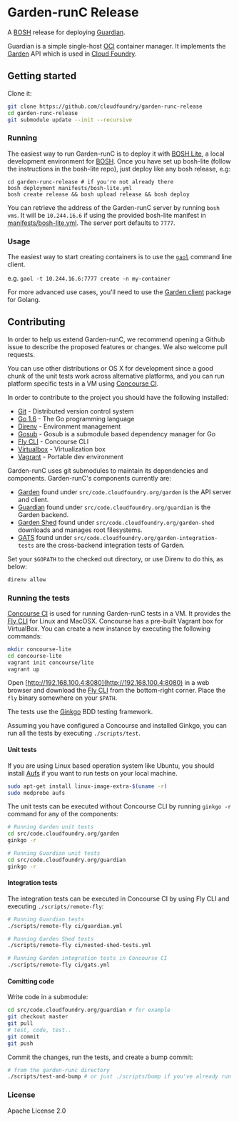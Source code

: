 # Garden-runC Release

A [BOSH](http://docs.cloudfoundry.org/bosh/) release for deploying
[Guardian](https://github.com/cloudfoundry/guardian).

Guardian is a simple single-host [OCI](https://opencontainers.org/) container
manager. It implements the [Garden](https://github.com/cloudfoundry/garden/) API
which is used in [Cloud Foundry](https://www.cloudfoundry.org/).

## Getting started

Clone it:

```bash
git clone https://github.com/cloudfoundry/garden-runc-release
cd garden-runc-release
git submodule update --init --recursive
```

### Running

The easiest way to run Garden-runC is to deploy it with [BOSH
Lite](https://github.com/cloudfoundry/bosh-lite), a local development
environment for [BOSH](https://bosh.io). Once you have  set up bosh-lite (follow the instructions in the bosh-lite repo), just deploy like any bosh release, e.g:

~~~~
cd garden-runc-release # if you're not already there
bosh deployment manifests/bosh-lite.yml
bosh create release && bosh upload release && bosh deploy
~~~~

You can retrieve the address of the Garden-runC server by running `bosh vms`.
It will be `10.244.16.6` if using the provided bosh-lite manifest in [manifests/bosh-lite.yml](https://github.com/cloudfoundry/garden-runc-release/blob/master/manifests/bosh-lite.yml). The server
port defaults to `7777`.

### Usage

The easiest way to start creating containers is to use the
[`gaol`](https://github.com/contraband/gaol) command line client.

e.g. `gaol -t 10.244.16.6:7777 create -n my-container`

For more advanced use cases, you'll need to use the [Garden
client](https://godoc.org/code.cloudfoundry.org/garden#Client)
package for Golang.

## Contributing

In order to help us extend Garden-runC, we recommend opening a Github issue to
describe the proposed features or changes. We also welcome pull requests.

You can use other distributions or OS X for development since a good chunk of
the unit tests work across alternative platforms, and you can run platform
specific tests in a VM using [Concourse CI](https://concourse.ci/).

In order to contribute to the project you should have the following installed:

- [Git](https://git-scm.com/) - Distributed version control system
- [Go 1.6](https://golang.org/doc/install#install) - The Go programming
   language
- [Direnv](https://github.com/direnv/direnv) - Environment management
- [Gosub](https://github.com/vito/gosub) - Gosub is a submodule based dependency manager for Go
- [Fly CLI](https://github.com/concourse/fly) - Concourse CLI
- [Virtualbox](https://www.virtualbox.org/) - Virtualization box
- [Vagrant](https://www.vagrantup.com/) - Portable dev environment

Garden-runC uses git submodules to maintain its dependencies and components.
Garden-runC's components currently are:

* [Garden](https://github.com/cloudfoundry/garden) found under
   `src/code.cloudfoundry.org/garden` is the API server and client.
* [Guardian](https://github.com/cloudfoundry/guardian) found under
   `src/code.cloudfoundry.org/guardian` is the Garden backend.
* [Garden Shed](https://github.com/cloudfoundry/garden-shed) found under
   `src/code.cloudfoundry.org/garden-shed` downloads and manages
   root filesystems.
* [GATS](https://github.com/cloudfoundry/garden-integration-tests)
   found under `src/code.cloudfoundry.org/garden-integration-tests`
   are the cross-backend integration tests of Garden.

Set your `$GOPATH` to the checked out directory, or use Direnv to do this, as
below:

```bash
direnv allow
```

### Running the tests

[Concourse CI](https://concourse.ci/) is used for running Garden-runC tests
in a VM. It provides the [Fly CLI](https://github.com/concourse/fly) for
Linux and MacOSX. Concourse has a pre-built Vagrant box for VirtualBox. You
can create a new instance by executing the following commands:

```bash
mkdir concourse-lite
cd concourse-lite
vagrant init concourse/lite
vagrant up
```

Open [http://192.168.100.4:8080](http://192.168.100.4:8080) in a web browser
and download the [Fly CLI](http://concourse.ci/fly-cli.html) from the
bottom-right corner. Place the `fly` binary somewhere on your `$PATH`.

The tests use the [Ginkgo](https://onsi.github.io/ginkgo/) BDD testing
framework.

Assuming you have configured a Concourse and installed Ginkgo, you can run all
the tests by executing `./scripts/test`.

#### Unit tests

If you are using Linux based operation system like Ubuntu, you should install
[Aufs](http://aufs.sourceforge.net/) if you want to run tests on your local
machine.

```bash
sudo apt-get install linux-image-extra-$(uname -r)
sudo modprobe aufs
```

The unit tests can be executed without Concourse CLI by running `ginkgo -r`
command for any of the components:

```bash
# Running Garden unit tests
cd src/code.cloudfoundry.org/garden
ginkgo -r

# Running Guardian unit tests
cd src/code.cloudfoundry.org/guardian
ginkgo -r
```

#### Integration tests

The integration tests can be executed in Concourse CI by using Fly CLI and
executing `./scripts/remote-fly`:

```bash
# Running Guardian tests
./scripts/remote-fly ci/guardian.yml

# Running Garden Shed tests
./scripts/remote-fly ci/nested-shed-tests.yml

# Running Garden integration tests in Concourse CI
./scripts/remote-fly ci/gats.yml
```

#### Comitting code

Write code in a submodule:

```bash
cd src/code.cloudfoundry.org/guardian # for example
git checkout master
git pull
# test, code, test..
git commit
git push
```

Commit the changes, run the tests, and create a bump commit:

```bash
# from the garden-runc directory
./scripts/test-and-bump # or just ./scripts/bump if you've already run the tests
```

### License

Apache License 2.0

